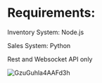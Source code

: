 # Requirements:
Inventory System: Node.js

Sales System: Python

Rest and Websocket API only

![GzuGuhla4AAFd3h](https://github.com/user-attachments/assets/b639e726-5f84-45bc-a24c-6355470b93a9)

